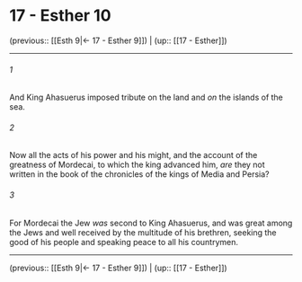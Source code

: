 # 17 - Esther 10

(previous:: [[Esth 9|← 17 - Esther 9]]) | (up:: [[17 - Esther]])

***


###### 1 
And King Ahasuerus imposed tribute on the land and _on_ the islands of the sea. 

###### 2 
Now all the acts of his power and his might, and the account of the greatness of Mordecai, to which the king advanced him, _are_ they not written in the book of the chronicles of the kings of Media and Persia? 

###### 3 
For Mordecai the Jew _was_ second to King Ahasuerus, and was great among the Jews and well received by the multitude of his brethren, seeking the good of his people and speaking peace to all his countrymen.

***

(previous:: [[Esth 9|← 17 - Esther 9]]) | (up:: [[17 - Esther]])
